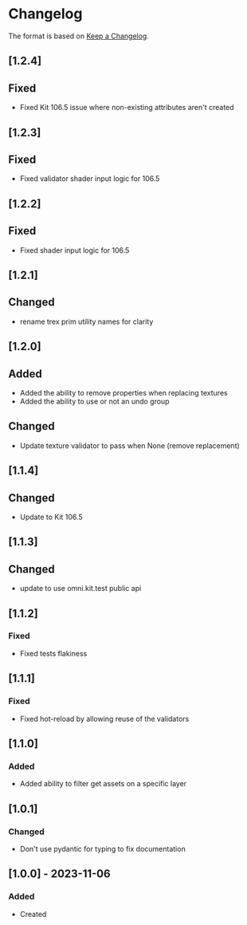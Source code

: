 # Changelog
The format is based on [Keep a Changelog](https://keepachangelog.com/en/1.0.0/).

## [1.2.4]
## Fixed
- Fixed Kit 106.5 issue where non-existing attributes aren't created

## [1.2.3]
## Fixed
- Fixed validator shader input logic for 106.5

## [1.2.2]
## Fixed
- Fixed shader input logic for 106.5

## [1.2.1]
## Changed
- rename trex prim utility names for clarity

## [1.2.0]
## Added
- Added the ability to remove properties when replacing textures
- Added the ability to use or not an undo group

## Changed
- Update texture validator to pass when None (remove replacement)

## [1.1.4]
## Changed
- Update to Kit 106.5

## [1.1.3]
## Changed
- update to use omni.kit.test public api

## [1.1.2]
### Fixed
- Fixed tests flakiness

## [1.1.1]
### Fixed
- Fixed hot-reload by allowing reuse of the validators

## [1.1.0]
### Added
- Added ability to filter get assets on a specific layer

## [1.0.1]
### Changed
- Don't use pydantic for typing to fix documentation

## [1.0.0] - 2023-11-06
### Added
- Created

